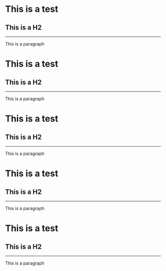 # This is a test

## This is a H2

---

This is a paragraph

# This is a test

## This is a H2

---

This is a paragraph

# This is a test

## This is a H2

---

This is a paragraph

# This is a test

## This is a H2

---

This is a paragraph

# This is a test

## This is a H2

---

This is a paragraph
